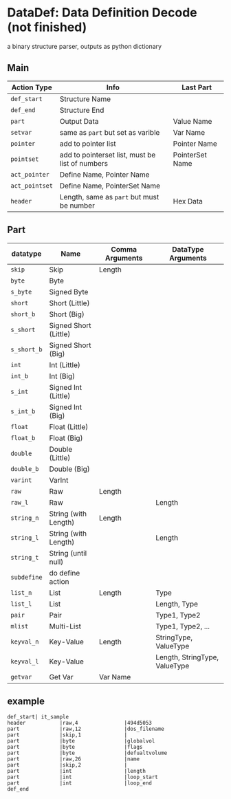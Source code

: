 # DataDef: Data Definition Decode (not finished)

a binary structure parser, outputs as python dictionary

## Main
| Action Type | Info | Last Part |
| --- | --- | --- |
| ```def_start``` | Structure Name |  |
| ```def_end``` | Structure End |  |
| ```part``` | Output Data | Value Name |
| ```setvar``` | same as ```part``` but set as varible | Var Name |
| ```pointer``` | add to pointer list | Pointer Name |
| ```pointset``` | add to pointerset list, must be list of numbers | PointerSet Name |
| ```act_pointer``` | Define Name, Pointer Name | |
| ```act_pointset``` | Define Name, PointerSet Name | |
| ```header``` | Length, same as ```part``` but must be number | Hex Data |

## Part
| datatype | Name | Comma Arguments | DataType Arguments |
| --- | --- | --- | --- |
| ```skip``` | Skip | Length | |
| ```byte``` | Byte | | |
| ```s_byte``` | Signed Byte | | |
| ```short``` | Short (Little) | | |
| ```short_b``` | Short (Big) | | |
| ```s_short``` | Signed Short (Little) | | |
| ```s_short_b``` | Signed Short (Big) | | |
| ```int``` | Int (Little) | | |
| ```int_b``` | Int (Big) | | |
| ```s_int``` | Signed Int (Little) | | |
| ```s_int_b``` | Signed Int (Big) | | |
| ```float``` | Float (Little) | | |
| ```float_b``` | Float (Big) | | |
| ```double``` | Double (Little) | | |
| ```double_b``` | Double (Big) | | |
| ```varint``` | VarInt | |  |
| ```raw``` | Raw | Length | |
| ```raw_l``` | Raw | | Length |
| ```string_n``` | String (with Length) | Length | |
| ```string_l``` | String (with Length) | | Length |
| ```string_t``` | String (until null) | | |
| ```subdefine``` | do define action | | |
| ```list_n``` | List | Length | Type |
| ```list_l``` | List | | Length, Type |
| ```pair``` | Pair | | Type1, Type2 |
| ```mlist``` | Multi-List | | Type1, Type2, ... |
| ```keyval_n``` | Key-Value | Length | StringType, ValueType |
| ```keyval_l``` | Key-Value | | Length, StringType, ValueType |
| ```getvar``` | Get Var | Var Name | |

## example
```
def_start| it_sample
header           |raw,4               |494d5053
part             |raw,12              |dos_filename
part             |skip,1              |
part             |byte                |globalvol
part             |byte                |flags
part             |byte                |defualtvolume
part             |raw,26              |name
part             |skip,2              |
part             |int                 |length
part             |int                 |loop_start
part             |int                 |loop_end
def_end
```
